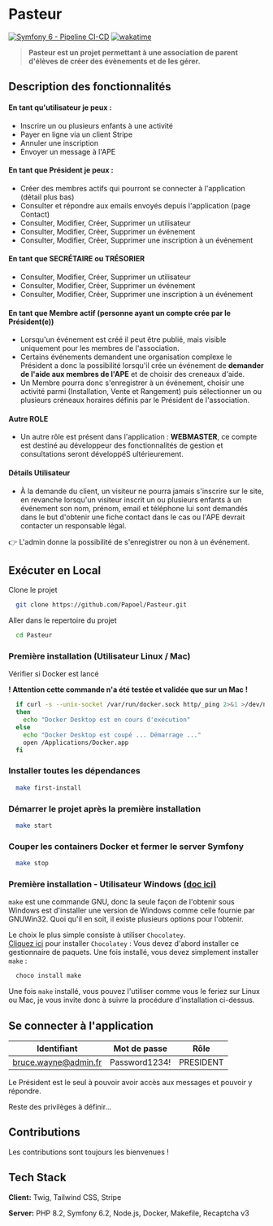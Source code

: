 # Pasteur

[![Symfony 6 - Pipeline CI-CD](https://github.com/Papoel/Pasteur/actions/workflows/code-quality.yml/badge.svg?event=push)](https://github.com/Papoel/Pasteur/actions/workflows/code-quality.yml)
[![wakatime](https://wakatime.com/badge/user/b00c68bd-cbed-409e-a2c0-719a6f4ea11a/project/f2d13658-b577-42e4-92ad-be17b34bbe17.svg)](https://wakatime.com/badge/user/b00c68bd-cbed-409e-a2c0-719a6f4ea11a/project/f2d13658-b577-42e4-92ad-be17b34bbe17)
> __Pasteur est un projet permettant à une association de parent d'élèves de créer des évènements et de les gérer.__

## Description des fonctionnalités

#### En tant qu'utilisateur je peux :

- Inscrire un ou plusieurs enfants à une activité
- Payer en ligne via un client Stripe
- Annuler une inscription
- Envoyer un message à l'APE

#### En tant que Président je peux :

- Créer des membres actifs qui pourront se connecter à l'application (détail plus bas)
- Consulter et répondre aux emails envoyés depuis l'application (page Contact)
- Consulter, Modifier, Créer, Supprimer un utilisateur
- Consulter, Modifier, Créer, Supprimer un événement
- Consulter, Modifier, Créer, Supprimer une inscription à un événement

#### En tant que __SECRÉTAIRE ou TRÉSORIER__

- Consulter, Modifier, Créer, Supprimer un utilisateur
- Consulter, Modifier, Créer, Supprimer un événement
- Consulter, Modifier, Créer, Supprimer une inscription à un événement

#### En tant que Membre actif (personne ayant un compte crée par le Président(e))

- Lorsqu'un événement est créé il peut être publié, mais visible uniquement pour les membres de l'association.
- Certains événements demandent une organisation complexe le Président a donc la possibilité lorsqu'il crée
  un événement de __demander de l'aide aux membres de l'APE__ et de choisir des creneaux d'aide.
- Un Membre pourra donc s'enregistrer à un événement, choisir une activité parmi (Installation, Vente et Rangement)
  puis sélectionner un ou plusieurs créneaux horaires définis par le Président de l'association.

#### Autre ROLE

- Un autre rôle est présent dans l'application : __WEBMASTER__, ce compte est destiné au développeur
  des fonctionnalités de gestion et consultations seront développéS ultérieurement.

#### Détails Utilisateur

- À la demande du client, un visiteur ne pourra jamais s'inscrire sur le site, en revanche lorsqu'un visiteur
  inscrit un ou plusieurs enfants à un événement son nom, prénom, email et téléphone lui sont demandés
  dans le but d'obtenir une fiche contact dans le cas ou l'APE devrait contacter un responsable légal.

👉 L'admin donne la possibilité de s'enregistrer ou non à un événement.

## Exécuter en Local

Clone le projet

```bash
  git clone https://github.com/Papoel/Pasteur.git
```

Aller dans le repertoire du projet

```bash
  cd Pasteur
```

### Première installation (Utilisateur Linux / Mac)

Vérifier si Docker est lancé

**! Attention cette commande n'a été testée et validée que sur un Mac !**

```bash
  if curl -s --unix-socket /var/run/docker.sock http/_ping 2>&1 >/dev/null
  then
    echo "Docker Desktop est en cours d'exécution"
  else
    echo "Docker Desktop est coupé ... Démarrage ..."
    open /Applications/Docker.app
  fi
```

### Installer toutes les dépendances

```bash
  make first-install
```

### Démarrer le projet après la première installation

```bash
  make start
```

### Couper les containers Docker et fermer le server Symfony

```bash
  make stop
```

### Première installation - Utilisateur Windows [(doc ici)](https://stackoverflow.com/questions/32127524/how-to-install-and-use-make-in-windows)

`make` est une commande GNU, donc la seule façon de l'obtenir sous Windows est d'installer une version de Windows
comme celle fournie par GNUWin32.
Quoi qu'il en soit, il existe plusieurs options pour l'obtenir.

Le choix le plus simple consiste à utiliser `Chocolatey`. <br/>
[Cliquez ici](https://lecrabeinfo.net/chocolatey-gestionnaire-paquets-windows.html) pour installer `Chocolatey` :
Vous devez d'abord installer ce gestionnaire de paquets.
Une fois installé, vous devez simplement installer `make` :

```bash
  choco install make
```

Une fois `make` installé, vous pouvez l'utiliser comme vous le feriez sur Linux ou Mac, je vous invite donc
à suivre la procédure d'installation ci-dessus.

## Se connecter à l'application

| Identifiant          | Mot de passe  | Rôle      |
|----------------------|---------------|-----------|
| bruce.wayne@admin.fr | Password1234! | PRESIDENT |

Le Président est le seul à pouvoir avoir accès aux messages et pouvoir y répondre.

Reste des privilèges à définir...

## Contributions

Les contributions sont toujours les bienvenues !

## Tech Stack

**Client:** Twig, Tailwind CSS, Stripe

**Server:** PHP 8.2, Symfony 6.2, Node.js, Docker, Makefile, Recaptcha v3
